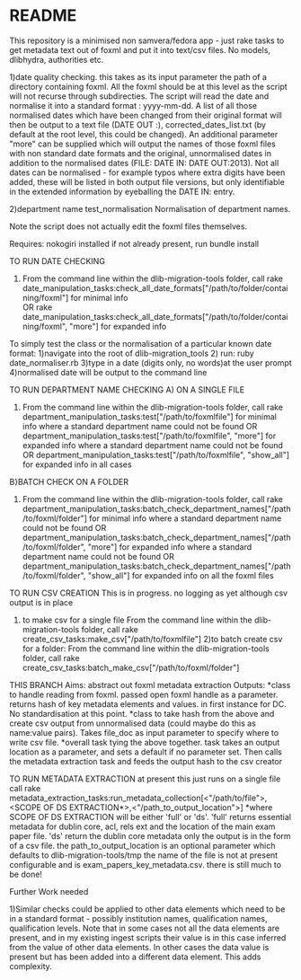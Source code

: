 # README

This repository is a minimised non samvera/fedora app - just rake tasks to get metadata text out of foxml and put it into text/csv files.  No models, dlibhydra, authorities etc.

1)date quality checking.
this  takes as its  input parameter the path of a directory containing foxml. All the foxml should be at this level as the script will not recurse through subdirecties. The script will read the date and normalise it into a standard format : yyyy-mm-dd. A list of all those normalised dates which have been changed from their original format will then be output to a text file (DATE OUT :), corrected_dates_list.txt (by default at the root level, this could be changed). An additional parameter "more" can be supplied which will output the names of those foxml files with non standard date formats and the original, unnormalised dates in addition to the normalised dates (FILE: DATE IN: DATE OUT:2013). Not all dates can be normalised - for example typos where extra digits have been added, these will be listed in both output file versions, but only identifiable in the extended information by eyeballing the DATE IN: entry.

2)department name test_normalisation
Normalisation of department names.


Note the script  does not actually edit the foxml files themselves.

Requires:
nokogiri installed
if not already present, run bundle install

TO RUN DATE CHECKING
1) From the command line within the dlib-migration-tools folder, call rake date_manipulation_tasks:check_all_date_formats["/path/to/folder/containing/foxml"] for minimal info  
OR
rake date_manipulation_tasks:check_all_date_formats["/path/to/folder/containing/foxml", "more"] for expanded info


To simply test the class or the normalisation of a particular known date format:
1)navigate into the root of dlib-migration_tools
2) run: ruby date_normaliser.rb
3)type in a date (digits only, no words)at the user prompt
4)normalised date will be output to the command line


TO RUN DEPARTMENT NAME CHECKING
A) ON A SINGLE FILE
1) From the command line within the dlib-migration-tools folder, call rake department_manipulation_tasks:test["/path/to/foxmlfile"] for minimal info  where a standard department name could not be found
OR
department_manipulation_tasks:test["/path/to/foxmlfile", "more"] for expanded info where a standard department name could not be found
OR
department_manipulation_tasks:test["/path/to/foxmlfile", "show_all"] for expanded info in all cases

B}BATCH CHECK ON A FOLDER
1) From the command line within the dlib-migration-tools folder, call rake department_manipulation_tasks:batch_check_department_names["/path/to/foxml/folder"] for minimal info  where a standard department name could not be found
OR
department_manipulation_tasks:batch_check_department_names["/path/to/foxml/folder", "more"] for expanded info where a standard department name could not be found
OR
department_manipulation_tasks:batch_check_department_names["/path/to/foxml/folder", "show_all"] for expanded info on all the foxml files

TO RUN CSV CREATION
This is in progress. no logging as yet although csv output is in place
1) to make csv for a single file
From the command line within the dlib-migration-tools folder, call rake create_csv_tasks:make_csv["/path/to/foxmlfile"]
2)to batch create csv for a folder: From the command line within the dlib-migration-tools folder, call rake create_csv_tasks:batch_make_csv["/path/to/foxml/folder"]

THIS BRANCH
Aims: abstract out foxml metadata extraction
Outputs:
  *class to handle reading from foxml. passed open foxml handle as a parameter. returns hash of key metadata elements and values. in first instance for DC. No standardisation at this point.
  *class to take hash from the above and create csv output from unnormalised data (could maybe do this as name:value pairs). Takes file_doc as input parameter to specify where to write csv file.
  *overall task tying the above together.  task takes an output location as a parameter, and sets a default if no parameter set. Then calls the metadata extraction task and feeds the output hash to the csv creator

  TO RUN METADATA EXTRACTION
  at present this just runs on a single file
  call rake metadata_extraction_tasks:run_metadata_collection[<"/path/to/file">,<SCOPE OF DS EXTRACTION*>,<"/path_to_output_location">]
  *where SCOPE OF DS EXTRACTION will be either 'full' or 'ds'.
  'full' returns essential metadata for dublin core, acl, rels ext and the location of the main exam paper file. 'ds' return the dublin core metadata only
  the output is in the form of a csv file. the path_to_output_location is an optional parameter which defaults to dlib-migration-tools/tmp  the name of the file is not at present configurable and is exam_papers_key_metadata.csv.
  there is still much to be done! 




Further Work needed

1)Similar checks could be applied to other data elements which need to be in a standard format - possibly institution names, qualification names, qualification levels. Note that in some cases not all the data elements are present, and in my existing ingest scripts their value is in this case inferred from the value of other data elements. In other cases the data value is present but has been added into a different data element. This adds complexity.
